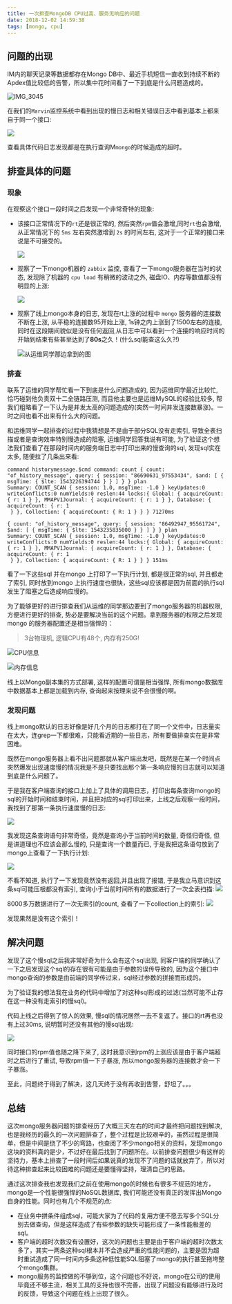```yaml
---
title: 一次排查MongoDB CPU过高、服务无响应的问题
date: 2018-12-02 14:59:38
tags: [mongo, cpu]
---
```


## 问题的出现

IM内的聊天记录等数据都存在Mongo DB中、最近手机短信一直收到持续不断的Apdex值比较低的告警，所以集中花时间看了一下到底是什么问题造成的。

![IMG_3045](https://ws1.sinaimg.cn/large/e1417e4bly1fxsavmvgnlj20u01szwsl)

在我们的`Marvin`监控系统中看到出现的慢日志和相关错误日志中看到基本上都来自于同一个接口:

![](https://ws1.sinaimg.cn/large/e1417e4bgy1fxsenscdk3j21qw08c0uw)

查看具体代码日志发现都是在执行查询M`mongo`的时候造成的超时。

## 排查具体的问题

### 现象

在观察这个接口一段时间之后发现一个非常奇特的现象:

- 该接口正常情况下的`rt`还是很正常的, 然后突然`rpm`值会激增,同时`rt`也会激增, 从正常情况下的 `5ms` 左右突然激增到 `2s` 的时间左右, 这对于一个正常的接口来说是不可接受的。

    ![](https://ws1.sinaimg.cn/large/e1417e4bgy1fxsenseslhj21i80riagf)


- 观察了一下mongo机器的 `zabbix` 监控, 查看了一下mongo服务器在当时的状态, 发现除了机器的 `cpu load` 有稍微的波动之外, 磁盘IO、内存等数值都没有明显的上涨:

    ![](https://ws1.sinaimg.cn/large/e1417e4bgy1fxsensdw8ij223m0i27cc)

- 观察了线上mongo本身的日志, 发现在rt上涨的过程中 `mongo` 服务器的连接数不断在上涨, 从平稳的连接数95开始上涨, 1s钟之内上涨到了1500左右的连接,同时在这段期间貌似是没有任何返回,从日志中可以看到一个连接的响应时间的开始到结束有些甚至达到了**80s**之久！(什么sql能查这么久?!)

    ![从运维同学那边拿到的图](https://ws1.sinaimg.cn/large/e1417e4bgy1fxsensij3wj212t0kie1m)


### 排查

联系了运维的同学帮忙看一下到底是什么问题造成的, 因为运维同学最近比较忙, 恰巧碰到他负责双十二全链路压测, 而且他主要也是运维MySQL的经验比较多, 帮我们粗略看了一下认为是并发太高的问题造成的(突然一时间并发连接数暴涨)。一时之间也看不出来有什么大的问题。

和运维同学一起排查的过程中我猜想是不是由于部分SQL没有走索引, 导致全表扫描或者是查询效率特别慢造成的阻塞, 运维同学回答我说有可能, 为了验证这个想法我们查看了在那段时间内的服务端日志中打印出来的慢查询的sql, 发现sql实在太多, 随便拉了几条出来看:


``` 
command historymessage.$cmd command: count { count: "of_history_message", query: { session: "86690631_97553434", $and: [ { msgTime: { $lte: 1543226394744 } } ] } } plan
Summary: COUNT_SCAN { session: 1.0, msgTime: -1.0 } keyUpdates:0 writeConflicts:0 numYields:0 reslen:44 locks:{ Global: { acquireCount: { r: 1 } }, MMAPV1Journal: { acquireCount: { r: 1 } }, Database: { acquireCount: { r: 1
 } }, Collection: { acquireCount: { R: 1 } } } 71270ms
```


```
{ count: "of_history_message", query: { session: "86492947_95561724", $and: [ { msgTime: { $lte: 1543235835000 } } ] } } plan
Summary: COUNT_SCAN { session: 1.0, msgTime: -1.0 } keyUpdates:0 writeConflicts:0 numYields:0 reslen:44 locks:{ Global: { acquireCount: { r: 1 } }, MMAPV1Journal: { acquireCount: { r: 1 } }, Database: { acquireCount: { r: 1
 } }, Collection: { acquireCount: { R: 1 } } } 151ms
```

看了一下这些sql 并在mongo 上打印了一下执行计划, 都是很正常的sql, 并且都走了索引, 同时放到mongo 上执行速度也很快，这些sql应该都是因为前面的执行sql发生了阻塞之后造成响应慢的。

为了能够更好的进行排查我们从运维的同学那边要到了mongo服务器的机器权限, 方便进行更好的排查, 势必是要解决当前的这个问题。拿到服务器的权限之后发现mongo 的服务器配置还是相当强悍的：

> 3台物理机, 逻辑CPU有48个, 内存有250G!

![CPU信息](https://ws1.sinaimg.cn/large/e1417e4bgy1fxsense2isj217m0oagrn)

![内存信息](https://ws1.sinaimg.cn/large/e1417e4bgy1fxsensa5orj213q04gjs6)


线上以Mongo副本集的方式部署, 这样的配置可谓是相当强悍, 所有mongo数据库中数据基本上都是加载到内存, 查询起来按理来说不会很慢的啊。

### 发现问题

线上mongo默认的日志好像是好几个月的日志都打在了同一个文件中，日志量实在太大，连grep一下都很难，只能看近期的一些日志，所有要做排查实在是非常困难。

既然在mongo服务器上看不出问题那就从客户端出发吧，既然是在某一个时间点突然爆发出现速度慢的情况我是不是只要找出那个第一条响应慢的日志就可以知道到底是什么问题了。

于是我在客户端查询的接口上加上了具体的调用日志，打印出每条查询mongo的sql的开始时间和结束时间，并且把对应的sql打印出来，上线之后观察一段时间，我找到了那第一条执行速度慢的日志:

![](https://ws1.sinaimg.cn/large/e1417e4bgy1fxsentcwybj21h70u0wvi)

我发现这条查询语句非常奇怪，竟然是查询小于当前时间的数量, 奇怪归奇怪, 但是讲道理也不应该会那么慢的, 只是查询一个数量而已, 于是我把这条语句放到了mongo上查看了一下执行计划:

![](https://ws1.sinaimg.cn/large/e1417e4bgy1fxsensr0u7j20xp0glk7g)

不看不知道, 执行了一下发现竟然没有返回,并且出现了报错, 于是我立马意识到这条sql可能压根都没有索引, 查询小于当前时间所有的数据进行了一次全表扫描:
![](https://ws1.sinaimg.cn/large/e1417e4bgy1fxsensuy9gj20d501lglo)

8000多万数据进行了一次无索引的count, 查看了一下collection上的索引:
![](https://ws1.sinaimg.cn/large/e1417e4bgy1fxsenswtr2j20fz0wnn0f)

发现果然是没有这个索引！

## 解决问题

发现了这个慢sql之后我非常好奇为什么会有这个sql出现, 同客户端的同学确认了一下之后发现这个sql的存在很有可能是由于参数的误传导致的, 因为这个接口中mongo查询的参数是由前端的同学传过来，sql经过参数的拼接而形成的。

为了验证我的想法我在业务的代码中增加了对这种sql形成的过滤(当然可能不止存在这一种没有走索引的慢sql)。

代码上线之后得到了惊人的效果, 慢sql的情况居然一去不复返了。接口的rt再也没有上过30ms, 说明暂时还没有其他的慢sql出现:

![](https://ws1.sinaimg.cn/large/e1417e4bgy1fxsensxo8jj21gq0pkjwo)

同时接口的rpm值也随之降下来了, 这时我意识到rpm的上涨应该是由于客户端超时之后进行了重试, 导致rpm值一下子暴涨, 所以mongo服务器的连接数才会一下子暴涨。

至此，问题终于得到了解决，这几天终于没有再收到告警，舒坦了。。。

## 总结

这次mongo服务器问题的排查经历了大概三天左右的时间才最终把问题找到解决, 也是我经历的最久的一次问题排查了，整个过程是比较艰辛的，虽然过程是很简单，但是中间是绕了不少的弯路，也查阅了不少mongo相关的资料，发现mongo这块的资料真的是少，不过好在最后找到了问题所在。以前排查问题很少有这样的坚持力，基本上排查了一段时间后如果说真的发现不了问题的话就放弃了，所以对待这种排查起来比较困难的问题还是要懂得坚持，理清自己的思路。

通过这次排查我也发现我们之前在使用mongo的时候也有很多不规范的地方，mongo是一个性能很强悍的NoSQL数据库, 我们可能还没有真正的发挥出Mongo自身的性能。同时也有几个不规范的点:

- 在业务中拼条件组成sql，可能大家为了代码的复用方便不愿去写多个SQL分别去做查询，但是这样造成了有些参数的缺失可能形成了一条性能极差的sql。
- 客户端的超时次数没有设置好，这次的问题也主要是由于客户端的超时次数太多了，其实一两条这种sql根本并不会造成严重的性能问题的，主要是因为超时重试造成了同一时间内多条这种低性能SQL阻塞了mongo的执行甚至拖垮整个mongo集群。
- mongo服务的监控做的不够到位，这个问题也不好说，mongo在公司的使用毕竟还不够主流，相关工具的支持也很不完善，出现了问题没有能够进行及时的反馈，导致这个问题在线上出现了很久。